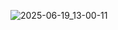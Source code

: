![2025-06-19_13-00-11](https://github.com/user-attachments/assets/46dabb91-2595-4a14-96aa-c790c14b117b)
